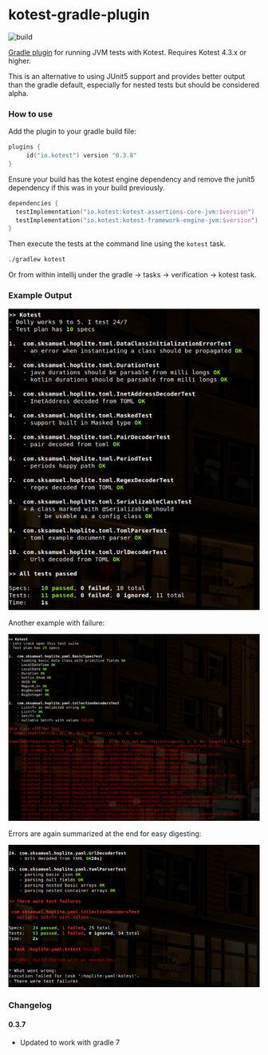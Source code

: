 # kotest-gradle-plugin

![build](https://github.com/kotest/kotest-gradle-plugin/workflows/build/badge.svg)

[Gradle plugin](https://plugins.gradle.org/plugin/io.kotest) for running JVM tests with Kotest. Requires Kotest 4.3.x or higher.

This is an alternative to using JUnit5 support and provides better output than the gradle default, especially for nested tests but should be considered alpha.


### How to use

Add the plugin to your gradle build file:

```kotlin
plugins {
     id("io.kotest") version "0.3.8"
}
```

Ensure your build has the kotest engine dependency and remove the junit5 dependency if this was in your build previously.

```kotlin
dependencies {
  testImplementation("io.kotest:kotest-assertions-core-jvm:$version")
  testImplementation("io.kotest:kotest-framework-engine-jvm:$version")
}
```

Then execute the tests at the command line using the `kotest` task.

```bash
./gradlew kotest
```

Or from within intellij under the gradle -> tasks -> verification -> kotest task.


### Example Output

![output image](docs/output1.png)

Another example with failure:

![output image with failure](docs/output2.png)

Errors are again summarized at the end for easy digesting:

![output image with failure](docs/output3.png)


### Changelog

#### 0.3.7
* Updated to work with gradle 7
